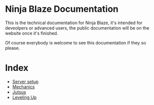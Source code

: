 # Ninja Blaze Documentation
This is the technical documentation for Ninja Blaze, it's intended for
deveolpers or advanced users, the public documentation will be on the website
once it's finished. 

Of course everybody is welcome to see this documentation if they so please.

# Index

 * [Server setup](setup.md)
 * [Mechanics](mechanics.md)
 * [Jutsus](jutsus.md)
 * [Leveling Up](leveling-up.md)
